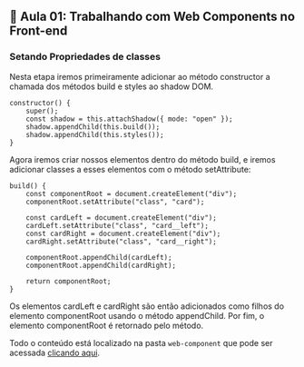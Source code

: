 ## 📝 Aula 01: Trabalhando com Web Components no Front-end
### Setando Propriedades de classes
Nesta etapa iremos primeiramente adicionar ao método constructor a chamada dos métodos build e styles ao shadow DOM.
```
constructor() {
    super();
    const shadow = this.attachShadow({ mode: "open" });
    shadow.appendChild(this.build());
    shadow.appendChild(this.styles());
}
```

Agora iremos criar nossos elementos dentro do método build, e iremos adicionar classes a esses elementos com o método setAttribute:
```
build() {
    const componentRoot = document.createElement("div");
    componentRoot.setAttribute("class", "card");

    const cardLeft = document.createElement("div");
    cardLeft.setAttribute("class", "card__left");
    const cardRight = document.createElement("div");
    cardRight.setAttribute("class", "card__right");

    componentRoot.appendChild(cardLeft);
    componentRoot.appendChild(cardRight);

    return componentRoot;
}
```
Os elementos cardLeft e cardRight são então adicionados como filhos do elemento componentRoot usando o método appendChild. Por fim, o elemento componentRoot é retornado pelo método.

Todo o conteúdo está localizado na pasta ``web-component`` que pode ser acessada <a href="../web-component">clicando aqui</a>.